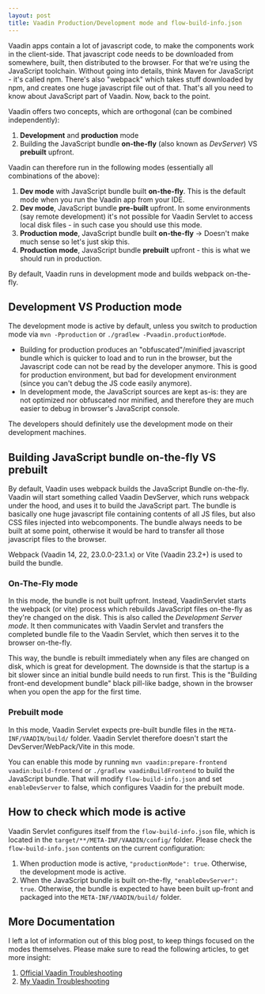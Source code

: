 ```yaml
---
layout: post
title: Vaadin Production/Development mode and flow-build-info.json
---
```


Vaadin apps contain a lot of javascript code, to make the components work in the client-side.
That javascript code needs to be downloaded from somewhere, built, then distributed to the browser.
For that we're using the JavaScript toolchain. Without going into details, think Maven for JavaScript - it's called npm.
There's also "webpack" which takes stuff downloaded by npm, and creates one huge javascript file out of that.
That's all you need to know about JavaScript part of Vaadin. Now, back to the point.

Vaadin offers two concepts, which are orthogonal (can be combined independently):

1. **Development** and **production** mode
2. Building the JavaScript bundle **on-the-fly** (also known as *DevServer*) VS **prebuilt** upfront.

Vaadin can therefore run in the following modes (essentially all combinations of the above):

1. **Dev mode** with JavaScript bundle built **on-the-fly**. This is the default mode when you run the Vaadin app from your IDE.
2. **Dev mode**, JavaScript bundle **pre-built** upfront. In some environments (say remote development) it's not possible for Vaadin Servlet
   to access local disk files - in such case you should use this mode.
3. **Production mode**, JavaScript bundle built **on-the-fly** -> Doesn't make much sense so let's just skip this.
4. **Production mode**, JavaScript bundle **prebuilt** upfront - this is what we should run in production.

By default, Vaadin runs in development mode and builds webpack on-the-fly.

## Development VS Production mode

The development mode is active by default, unless you switch to production mode via `mvn -Pproduction`
or `./gradlew -Pvaadin.productionMode`.

* Building for production produces an "obfuscated"/minified javascript bundle which is quicker to load and to run in the browser,
  but the Javascript code can not be read by the developer anymore. This is good for production environment,
  but bad for development environment (since you can't debug the JS code easily anymore).
* In development mode, the JavaScript sources are kept as-is: they are not optimized nor obfuscated nor minified,
  and therefore they are much easier to debug in browser's JavaScript console.

The developers should definitely use the development mode on their development machines.

## Building JavaScript bundle on-the-fly VS prebuilt

By default, Vaadin uses webpack builds the JavaScript Bundle on-the-fly.
Vaadin will start something called Vaadin DevServer, which runs webpack under the hood, and uses it to build
the JavaScript part. The bundle is basically one huge javascript
file containing contents of all JS files, but also CSS files injected into webcomponents.
The bundle always needs to be built at some point,
otherwise it would be hard to transfer all those javascript files to the browser.

Webpack (Vaadin 14, 22, 23.0.0-23.1.x) or Vite (Vaadin 23.2+) is used to build the bundle.

### On-The-Fly mode

In this mode, the bundle is not built upfront. Instead, VaadinServlet starts the webpack (or vite) process
which rebuilds JavaScript files on-the-fly as they're changed on the disk. This is also called the
*Development Server mode*. It then communicates with Vaadin Servlet
and transfers the completed bundle file to the Vaadin Servlet, which then serves it to the browser on-the-fly.

This way, the bundle is rebuilt immediately when any files are changed on disk, which is great for development.
The downside is that the startup is a bit slower since an initial bundle build needs to run first.
This is the "Building front-end development bundle" black pill-like badge, shown in the browser when you open
the app for the first time.

### Prebuilt mode

In this mode, Vaadin Servlet expects pre-built bundle files in the `META-INF/VAADIN/build/` folder.
Vaadin Servlet therefore doesn't start the DevServer/WebPack/Vite in this mode.

You can enable this mode by running `mvn vaadin:prepare-frontend vaadin:build-frontend`
or `./gradlew vaadinBuildFrontend` to build the JavaScript bundle.
That will modify `flow-build-info.json` and set `enableDevServer` to false, which configures
Vaadin for the prebuilt mode.

## How to check which mode is active

Vaadin Servlet configures itself from the `flow-build-info.json` file, which is located in the `target/**/META-INF/VAADIN/config/` folder.
Please check the `flow-build-info.json` contents on the current configuration:

1. When production mode is active, `"productionMode": true`. Otherwise, the development mode is active.
2. When the JavaScript bundle is built on-the-fly, `"enableDevServer": true`. Otherwise, the bundle is expected
   to have been built up-front and packaged into the `META-INF/VAADIN/build/` folder.

## More Documentation

I left a lot of information out of this blog post, to keep things focused on the modes themselves.
Please make sure to read the following articles, to get more insight:

1. [Official Vaadin Troubleshooting](https://vaadin.com/docs/latest/production/troubleshooting)
2. [My Vaadin Troubleshooting](../Vaadin-troubleshooting/)
